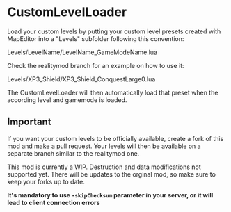 # CustomLevelLoader

Load your custom levels by putting your custom level presets created with MapEditor into a "Levels" subfolder following this convention:

Levels/LevelName/LevelName_GameModeName.lua

Check the realitymod branch for an example on how to use it:

Levels/XP3_Shield/XP3_Shield_ConquestLarge0.lua

The CustomLevelLoader will then automatically load that preset when the according level and gamemode is loaded.

## Important

If you want your custom levels to be officially available, create a fork of this mod and make a pull request. Your levels will then be available on a separate branch similar to the realitymod one.

This mod is currently a WIP. Destruction and data modifications not supported yet. There will be updates to the orginal mod, so make sure to keep your forks up to date. 

**It's mandatory to use ``-skipChecksum`` parameter in your server, or it will lead to client connection errors**
